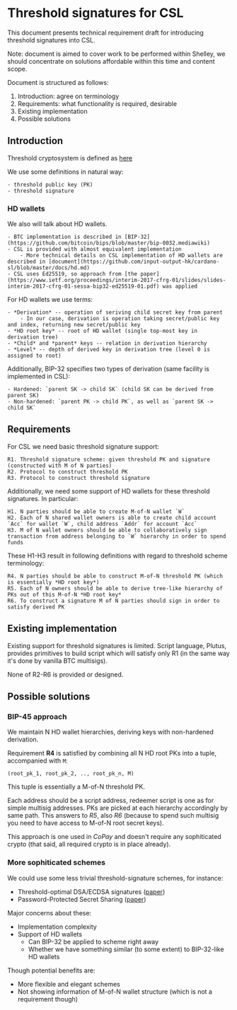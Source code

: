 # Threshold signatures for CSL

This document presents technical requirement draft for introducing threshold signatures into CSL.

Note: document is aimed to cover work to be performed within Shelley, we should concentrate on solutions affordable within this time and content scope.

Document is structured as follows:

1. Introduction: agree on terminology
2. Requirements: what functionality is required, desirable
3. Existing implementation
4. Possible solutions

## Introduction

Threshold cryptosystem is defined as [here](https://en.wikipedia.org/wiki/Threshold_cryptosystem)

We use some definitions in natural way:

	- threshold public key (PK)
	- threshold signature

### HD wallets

We also will talk about HD wallets.

	- BTC implementation is described in [BIP-32](https://github.com/bitcoin/bips/blob/master/bip-0032.mediawiki)
	- CSL is provided with almost equivalent implementation
		- More technical details on CSL implementation of HD wallets are described in [document](https://github.com/input-output-hk/cardano-sl/blob/master/docs/hd.md)
	- CSL uses Ed25519, so approach from [the paper](https://www.ietf.org/proceedings/interim-2017-cfrg-01/slides/slides-interim-2017-cfrg-01-sessa-bip32-ed25519-01.pdf) was applied

For HD wallets we use terms:
	
	- *Derivation* -- operation of seriving child secret key from parent
		- In our case, derivation is operation taking secret/public key and index, returning new secret/public key
	- *HD root key* -- root of HD wallet (single top-most key in derivation tree)
	- *Child* and *parent* keys -- relation in derivation hierarchy
	- *Level* -- depth of derived key in derivation tree (level 0 is assigned to root)

Additionally, BIP-32 specifies two types of derivation (same facility is implemented in CSL):

	- Hardened: `parent SK -> child SK` (child SK can be derived from parent SK)
	- Non-hardened: `parent PK -> child PK`, as well as `parent SK -> child SK`

## Requirements

For CSL we need basic threshold signature support:

	R1. Threshold signature scheme: given threshold PK and signature (constructed with M of N parties)
	R2. Protocol to construct threshold PK
	R3. Protocol to construct threshold signature

Additionally, we need some support of HD wallets for these threshold signatures. In particular:

	H1. N parties should be able to create M-of-N wallet `W` 
	H2. Each of N shared wallet owners is able to create child account `Acc` for wallet `W`, child address `Addr` for account `Acc`
	H3. M of N wallet owners should be able to collaboratively sign transaction from address belonging to `W` hierarchy in order to spend funds

These H1-H3 result in following definitions with regard to threshold scheme terminology:
	
	R4. N parties should be able to construct M-of-N threshold PK (which is essentially *HD root key*)
	R5. Each of N owners should be able to derive tree-like hierarchy of PKs out of this M-of-N *HD root key*
	R6. To construct a signature M of N parties should sign in order to satisfy derived PK

## Existing implementation

Existing support for threshold signatures is limited.
Script language, Plutus, provides primitives to build script which will satisfy only R1 (in the same way it's done by vanilla BTC multisigs).

None of R2-R6 is provided or designed.

## Possible solutions


### BIP-45 approach

We maintain N HD wallet hierarchies, deriving keys with non-hardened derivation.

Requirement **R4** is satisfied by combining all N HD root PKs into a tuple, accompanied with `M`:

```
(root_pk_1, root_pk_2, .., root_pk_n, M)
```

This tuple is essentially a M-of-N threshold PK.

Each address should be a script address, redeemer script is one as for simple multisig addresses. PKs are picked at each hierarchy accordingly by same path. This answers to *R5*, also *R6* (because to spend such multisig you need to have access to M-of-N root secret keys).

This approach is one used in *CoPay* and doesn't require any sophiticated crypto (that said, all required crypto is in place already).


### More sophiticated schemes

We could use some less trivial threshold-signature schemes, for instance:

* Threshold-optimal DSA/ECDSA signatures ([paper](https://eprint.iacr.org/2016/013))
* Password-Protected Secret Sharing ([paper](https://eprint.iacr.org/2016/144))

Major concerns about these:

* Implementation complexity
* Support of HD wallets
	- Can BIP-32 be applied to scheme right away
	- Whether we have something similar (to some extent) to BIP-32-like HD wallets

Though potential benefits are:

* More flexible and elegant schemes
* Not showing information of M-of-N wallet structure (which is not a requirement though)
